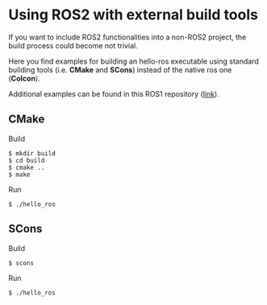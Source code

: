 # Using ROS2 with external build tools

If you want to include ROS2 functionalities into a non-ROS2 project, the build process could become not trivial.

Here you find examples for building an hello-ros executable using standard building tools (i.e. **CMake** and **SCons**) instead of the native ros one (**Colcon**).


Additional examples can be found in this ROS1 repository ([link](https://github.com/gerkey/ros1_external_use)).






## CMake

Build 

    $ mkdir build
    $ cd build
    $ cmake ..
    $ make
    
Run

    $ ./hello_ros
    

## SCons

Build

    $ scons
    
Run

    $ ./hello_ros
    
